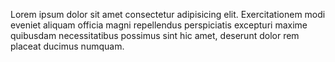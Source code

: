 Lorem ipsum dolor sit amet consectetur adipisicing elit. Exercitationem modi eveniet aliquam officia magni repellendus perspiciatis excepturi maxime quibusdam necessitatibus possimus sint hic amet, deserunt dolor rem placeat ducimus numquam.
